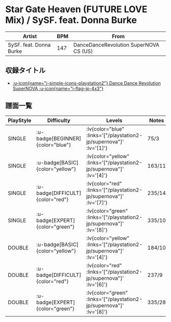 # Star Gate Heaven (FUTURE LOVE Mix) / SySF. feat. Donna Burke

|Artist|BPM|From|
|------|---|----|
|SySF. feat. Donna Burke|147|DanceDanceRevolution SuperNOVA CS (US)|

## 収録タイトル

- [ :u-icon{name="i-simple-icons-playstation2"} Dance Dance Revolution SuperNOVA :u-icon{name="i-flag-jp-4x3"} ](/playstation2-jp/supernova)

## 譜面一覧

|PlayStyle|Difficulty|Levels|Notes|Movie|
|---------|----------|------|-----|-----|
|SINGLE| :u-badge[BEGINNER]{color="blue"} | :lv{color="blue" :links='["/playstation2-jp/supernova"]' :lv='[1]'} |75/3||
|SINGLE| :u-badge[BASIC]{color="yellow"} | :lv{color="yellow" :links='["/playstation2-jp/supernova"]' :lv='[4]'} |163/11||
|SINGLE| :u-badge[DIFFICULT]{color="red"} | :lv{color="red" :links='["/playstation2-jp/supernova"]' :lv='[7]'} |235/14||
|SINGLE| :u-badge[EXPERT]{color="green"} | :lv{color="green" :links='["/playstation2-jp/supernova"]' :lv='[8]'} |335/10||
|DOUBLE| :u-badge[BASIC]{color="yellow"} | :lv{color="yellow" :links='["/playstation2-jp/supernova"]' :lv='[4]'} |184/10||
|DOUBLE| :u-badge[DIFFICULT]{color="red"} | :lv{color="red" :links='["/playstation2-jp/supernova"]' :lv='[6]'} |237/9||
|DOUBLE| :u-badge[EXPERT]{color="green"} | :lv{color="green" :links='["/playstation2-jp/supernova"]' :lv='[8]'} |335/28||
